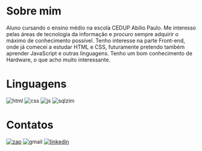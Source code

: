 # Sobre mim
Aluno cursando o ensino médio na escola CEDUP Abílio Paulo. Me interesso pelas áreas de tecnologia da informação e procuro sempre adquirir o máximo de conhecimento possível. Tenho interesse na parte Front-end, onde já comecei a estudar HTML e CSS, futuramente pretendo também aprender JavaScript e outras linguagens. Tenho um bom conhecimento de Hardware, o que acho muito interessante.

# Linguagens
![html](https://img.shields.io/badge/HTML5-E34F26?style=for-the-badge&logo=html5&logoColor=white)
![css](https://img.shields.io/badge/CSS3-1572B6?style=for-the-badge&logo=css3&logoColor=white)
![js](https://img.shields.io/badge/JavaScript-323330?style=for-the-badge&logo=javascript&logoColor=F7DF1E)
![sqlzim](https://img.shields.io/badge/MySQL-00000F?style=for-the-badge&logo=mysql&logoColor=white)

# Contatos
[![zap](https://img.shields.io/badge/WhatsApp-25D366?style=for-the-badge&logo=whatsapp&logoColor=white)](https://api.whatsapp.com/send?phone=5548999622803)
![gmail](https://img.shields.io/badge/Gmail-D14836?style=for-the-badge&logo=gmail&logoColor=white)
[![linkedin](https://img.shields.io/badge/LinkedIn-0077B5?style=for-the-badge&logo=linkedin&logoColor=white)](https://www.linkedin.com/in/gustavo-gon%C3%A7alves-dos-santos-4649ab27b/)